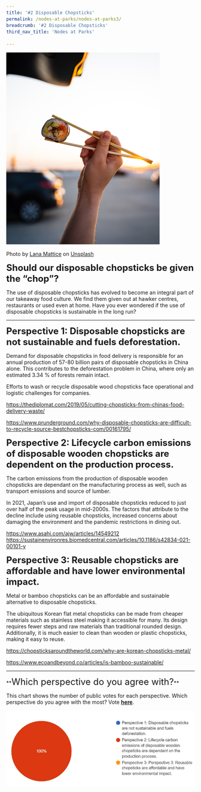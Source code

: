 ```yaml
---
title: '#2 Disposable Chopsticks'
permalink: /nodes-at-parks/nodes-at-parks3/
breadcrumb: '#2 Disposable Chopsticks'
third_nav_title: 'Nodes at Parks'

---
```


<img src="../images/nodes-at-parks-07-min.jpg" style="zoom:50%;" />

Photo by [Lana Mattice](https://unsplash.com/es/@lanamattice?utm_source=unsplash&utm_medium=referral&utm_content=creditCopyText) on [Unsplash](https://unsplash.com/s/photos/chopsticks?utm_source=unsplash&utm_medium=referral&utm_content=creditCopyText)



**<FONT SIZE ="5">Should our disposable chopsticks be given the “chop”?</FONT>**

The use of disposable chopsticks has evolved to become an integral part of our takeaway food culture. We find them given out at hawker centres, restaurants or used even at home. Have you ever wondered if the use of disposable chopsticks is sustainable in the long run? 



<HR>

**<font size="5">Perspective 1: Disposable chopsticks are not sustainable and fuels deforestation.</font>**

Demand for disposable chopsticks in food delivery is responsible for an annual production of 57-80 billion pairs of disposable chopsticks in China alone. This contributes to the deforestation problem in China, where only an estimated 3.34 % of forests remain intact. 

Efforts to wash or recycle disposable wood chopsticks face operational and logistic challenges for companies. 

<a href="https://thediplomat.com/2019/05/cutting-chopsticks-from-chinas-food-delivery-waste/"  target="_blank">https://thediplomat.com/2019/05/cutting-chopsticks-from-chinas-food-delivery-waste/</a>

<a href="https://www.prunderground.com/why-disposable-chopsticks-are-difficult-to-recycle-source-bestchopsticks-com/00161795/"  target="_blank">
https://www.prunderground.com/why-disposable-chopsticks-are-difficult-to-recycle-source-bestchopsticks-com/00161795/</a>



**<font size="5">Perspective 2: Lifecycle carbon emissions of disposable wooden chopsticks are dependent on the production process.</font>**

The carbon emissions from the production of disposable wooden chopsticks are dependant on the manufacturing process as well, such as transport emissions and source of lumber. 

In 2021, Japan’s use and import of disposable chopsticks reduced to just over half of the peak usage in mid-2000s. The factors that attribute to the decline include using reusable chopsticks, increased concerns about damaging the environment and the pandemic restrictions in dining out. 

<a href="https://www.asahi.com/ajw/articles/14549212"  target="_blank">
https://www.asahi.com/ajw/articles/14549212</a>

<a href="https://sustainenvironres.biomedcentral.com/articles/10.1186/s42834-021-00101-y "  target="_blank">
https://sustainenvironres.biomedcentral.com/articles/10.1186/s42834-021-00101-y </a>



**<font size="5">Perspective 3: Reusable chopsticks are affordable and have lower environmental impact.</font>** 

Metal or bamboo chopsticks can be an affordable and sustainable alternative to disposable chopsticks. 

The ubiquitous Korean flat metal chopsticks can be made from cheaper materials such as stainless steel making it accessible for many. Its design requires fewer steps and raw materials than traditional rounded design. Additionally, it is much easier to clean than wooden or plastic chopsticks, making it easy to reuse. 

<a href="https://chopsticksaroundtheworld.com/why-are-korean-chopsticks-metal/"  target="_blank">
https://chopsticksaroundtheworld.com/why-are-korean-chopsticks-metal/</a>

<a href="
https://www.ecoandbeyond.co/articles/is-bamboo-sustainable/"  target="_blank">
https://www.ecoandbeyond.co/articles/is-bamboo-sustainable/</a>



<hr>
**<FONT SIZE ="5">Which perspective do you agree with?</FONT>**

This chart shows the number of public votes for each perspective. Which perspective do you agree with the most? Vote **<a href="https://forms.gle/EJJZ6C6UUjjeCbDc7" target="blank">here</a>**.

![](../images/nodes-at-parks-poll2.JPG)